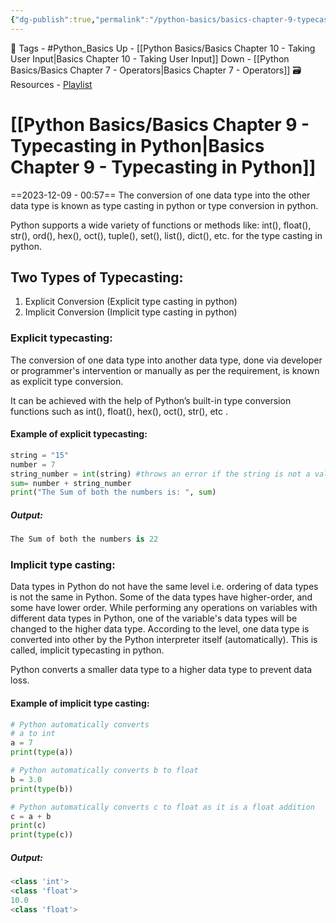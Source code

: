 ```yaml
---
{"dg-publish":true,"permalink":"/python-basics/basics-chapter-9-typecasting-in-python/","dgPassFrontmatter":true,"noteIcon":"1","created":"2023-12-09T00:57:52.121+05:30","updated":"2023-12-10T19:50:40.655+05:30"}
---
```


🧶 Tags - #Python_Basics 
Up - [[Python Basics/Basics Chapter 10 - Taking User Input\|Basics Chapter 10 - Taking User Input]]
Down - [[Python Basics/Basics Chapter 7 - Operators\|Basics Chapter 7 - Operators]]
🗃 Resources - [Playlist](https://www.youtube.com/playlist?list=PLu0W_9lII9agwh1XjRt242xIpHhPT2llg)
# [[Python Basics/Basics Chapter 9 - Typecasting in Python\|Basics Chapter 9 - Typecasting in Python]]
==2023-12-09 - 00:57==
The conversion of one data type into the other data type is known as type casting in python or type conversion in python.

Python supports a wide variety of functions or methods like: int(), float(), str(), ord(), hex(), oct(), tuple(), set(), list(), dict(), etc. for the type casting in python.

## Two Types of Typecasting:
1. Explicit Conversion (Explicit type casting in python)
2. Implicit Conversion (Implicit type casting in python)
### Explicit typecasting:
The conversion of one data type into another data type, done via developer or programmer's intervention or manually as per the requirement, is known as explicit type conversion.

It can be achieved with the help of Python’s built-in type conversion functions such as int(), float(), hex(), oct(), str(), etc .
#### Example of explicit typecasting:
```python
string = "15"
number = 7
string_number = int(string) #throws an error if the string is not a valid integer
sum= number + string_number
print("The Sum of both the numbers is: ", sum)
```
##### Output:
```python
The Sum of both the numbers is 22
```
### Implicit type casting:
Data types in Python do not have the same level i.e. ordering of data types is not the same in Python. Some of the data types have higher-order, and some have lower order.
While performing any operations on variables with different data types in Python, one of the variable's data types will be changed to the higher data type.
According to the level, one data type is converted into other by the Python interpreter itself (automatically).
This is called, implicit typecasting in python.

Python converts a smaller data type to a higher data type to prevent data loss.
#### Example of implicit type casting:
```python
# Python automatically converts
# a to int
a = 7
print(type(a))

# Python automatically converts b to float
b = 3.0
print(type(b))

# Python automatically converts c to float as it is a float addition
c = a + b
print(c)
print(type(c))
```
##### Output:
```python
<class 'int'>
<class 'float'>
10.0
<class 'float'>
```
